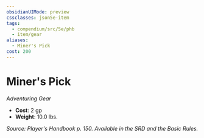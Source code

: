 ```yaml
---
obsidianUIMode: preview
cssclasses: json5e-item
tags:
  - compendium/src/5e/phb
  - item/gear
aliases:
  - Miner's Pick
cost: 200
---
```

# Miner's Pick
*Adventuring Gear*  

- **Cost**: 2 gp
- **Weight**: 10.0 lbs.

*Source: Player's Handbook p. 150. Available in the SRD and the Basic Rules.*

